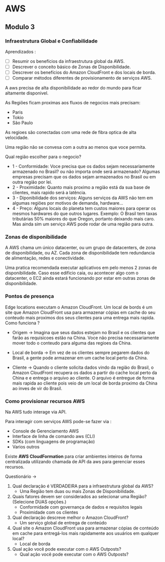 # AWS

## Modulo 3
### Infraestrutura Global e Confiabilidade

Aprendizados : 
 - [ ] Resumir os benefícios da infraestrutura global da AWS.
 - [ ] Descrever o conceito básico de Zonas de Disponibilidade.
 - [ ] Descrever os benefícios do Amazon CloudFront e dos locais de borda.
 - [ ] Comparar métodos diferentes de provisionamento de serviços AWS.

A aws precisa de alta disponibilidade ao redor do mundo para ficar altamente disponivel.

As Regiões ficam proximas aos fluxos de negocios mais precisam:
 - Paris
 - Tokio
 - São Paulo

As regioes são conectadas com uma rede de fibra optica de alta velocidade.

Uma região não se convesa com a outra ao menos que voce permita.

Qual região escolher para o negocio?
 - 1 - Conformidade: Voce precisa que os dados sejam necessariamente armazenado no Brasil? ou não importa onde será armazenado? Algumas empresas precisam que os dados sejam armazenados no Brasil ou em outra região por lei.
 - 2 - Proximidade: Quanto mais proximo a região está da sua base de clientes, mais rapido será a latência.
 - 3 - Diponibilidade dos serviços: Alguns serviços da AWS não tem em algumas regiões por motivos de demanda, hardware...
- 4 - Preço: Alguns locais do planeta tem custos maiores para operar os mesmos hardwares do que outros lugares. Exemplo: O Brasil tem taxas tributárias 50% maiores do que Oregon, portanto deixando mais caro. Mas ainda sim um serviço AWS pode rodar de uma região para outra.  

### Zonas de disponibilidade 

A AWS chama um único datacenter, ou um grupo de datacenters, de zona de disponibilidade, ou AZ.
Cada zona de disponibilidade tem redundancia  de alimentação, redes e conectividade.  

Uma pratica recomendada executar aplicativos em pelo menos 2 zonas de disponibilidade. Caso esse edificio caia, ou acontecer algo com o datacenter, o EC2 ainda estará funcionando por estar em outras zonas de disponibilidade.
  
### Pontos de presença

Edge locations executam o Amazon CloudFront.
Um local de bords é um site que Amazon CloudFront usa para armazenar cópias em cache do seu conteudo mais proximos dos seus clientes para uma entrega mais rapida.
Como funciona ?

- Origem -> Imagina que seus dados estejam no Brasil e os clientes que farão as requisicoes estão na China. Voce não precisa necessariamente mover todo o conteudo para alguma das regioes da China.

- Local de borda -> Em vez de os clientes sempre pegarem dados do Brasil, a gente pode armazenar em um cache local perto da China.

- Cliente -> Quando o cliente solicita dados vindo da região do Brasil, o Amazon CloudFront recupera os dados a partir do cache local perto da China e e entrega o arquivo ao cliente. O arquivo é entregue de forma mais rapida ao cliente pois veio de um local de borda proximo da China ao inves de vir do Brasil.

### Como provisionar recursos AWS

Na AWS tudo interage via API.

Para interagir com serviços AWS pode-se fazer via :
 - Console de Gerenciamento AWS
 - Interface de linha de comando aws (CLI)
 - SDKs (com linguagens de programação)
 - Varios outros

Existe **AWS CloudFormation** para criar ambientes inteiros de forma centralizada utilizando chamada de API da aws para gerenciar esses recursos.

Questionário ->
1) Qual declaração é VERDADEIRA para a infraestrutura global da AWS?
      - Uma Região tem duas ou mais Zonas de Disponibilidade.
2) Quais fatores devem ser considerados ao selecionar uma Região? (Selecione DUAS opções.)
      - Conformidade com governança de dados e requisitos legais
      - Proximidade com os clientes
3) Qual declaração descreve melhor o Amazon CloudFront?
      - Um serviço global de entrega de conteúdo
4) Qual site o Amazon CloudFront usa para armazenar cópias de conteúdo em cache para entregá-los mais rapidamente aos usuários em qualquer local?
     - Local de borda
5) Qual ação você pode executar com o AWS Outposts?
     - Qual ação você pode executar com o AWS Outposts?







